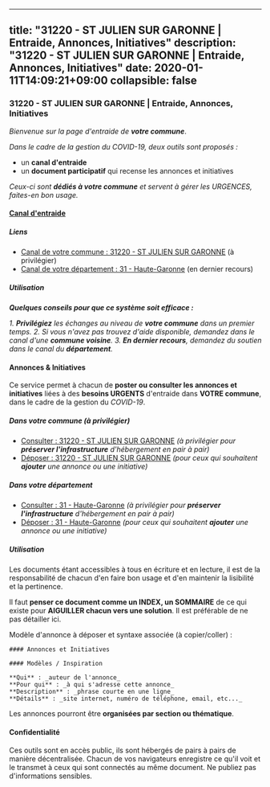 
---
title: "31220 - ST JULIEN SUR GARONNE | Entraide, Annonces, Initiatives"
description: "31220 - ST JULIEN SUR GARONNE | Entraide, Annonces, Initiatives"
date: 2020-01-11T14:09:21+09:00
collapsible: false
---

### 31220 - ST JULIEN SUR GARONNE | Entraide, Annonces, Initiatives

_Bienvenue sur la page d'entraide de **votre commune**_.

_Dans le cadre de la gestion du COVID-19, deux outils sont proposés :_

- un **canal d'entraide**
- un **document participatif** qui recense les annonces et initiatives

_Ceux-ci sont **dédiés à votre commune** et servent à gérer les URGENCES, faites-en bon usage._

#### [Canal d'entraide](https://entraide.stopcoronavirus.tech/#/channel/31220_st-julien-sur-garonne)

##### Liens

- [Canal de votre commune : 31220 	- ST JULIEN SUR GARONNE](https://entraide.stopcoronavirus.tech/#/channel/31220_st-julien-sur-garonne) (à privilégier)
- [Canal de votre département : 31 	- Haute-Garonne](https://entraide.stopcoronavirus.tech/#/channel/31_haute-garonne) (en dernier recours)

##### Utilisation

_**Quelques conseils pour que ce système soit efficace :**_

_1. **Privilégiez** les échanges au niveau de **votre commune** dans un premier temps._
_2. Si vous n'avez pas trouvez d'aide disponible, demandez dans le canal d'une **commune voisine**._
_3. **En dernier recours**, demandez du soutien dans le canal du **département**._

#### Annonces & Initiatives


Ce service permet à chacun de **poster ou consulter les annonces et initiatives** liées à des **besoins
URGENTS** d'entraide dans **VOTRE commune**, dans le cadre de la gestion du _COVID-19_.

##### Dans votre commune (à privilégier)

- [Consulter : 31220 	- ST JULIEN SUR GARONNE](https://docs.stopcoronavirus.tech/#/r/markdown/31220_st-julien-sur-garonne/4XTTM6bSHnzcCTZFctfNx84rMd4XYV55mWRoDwJgawdo55t2b) _(à privilégier pour **préserver l'infrastructure** d'hébergement en pair à pair)_
- [Déposer : 31220 	- ST JULIEN SUR GARONNE](https://docs.stopcoronavirus.tech/#/w/markdown/31220_st-julien-sur-garonne/4XTTM6bSHnzcCTZFctfNx84rMd4XYV55mWRoDwJgawdo55t2b-K3TgTiaCwpVaww9MBUhi41vnVaMSf7BXH5WZEUxi1q9LMEf7fLBZZF6zccjU5SqLxEsUN6HPgBJef7q5SrrZEgV6wSNxRdYKGNPDN73C6C84qK4L29sTUFhAvTewg5fAUJfJWtT1) _(pour ceux qui souhaitent **ajouter** une annonce ou une initiative)_

##### Dans votre département

- [Consulter : 31 	- Haute-Garonne](https://docs.stopcoronavirus.tech/#/r/markdown/31_haute-garonne/4XTTM48m5xE87fjWfaZUcsh69Uk2cJV7wygFNQLQTTK2LfbDu) _(à privilégier pour **préserver l'infrastructure** d'hébergement en pair à pair)_
- [Déposer : 31 	- Haute-Garonne](https://docs.stopcoronavirus.tech/#/w/markdown/31_haute-garonne/4XTTM48m5xE87fjWfaZUcsh69Uk2cJV7wygFNQLQTTK2LfbDu-K3TgTwv6r5AxFQijVeZJepAvDs8LuL87ofLWuvMPBqA5LYbNack8gKRRM6gaGZz5FrgAjyGypn7yKxg6USn9sHDLcyfQpD7KSPEh6egAGBy5d2r62HX9tmkZ6n7QUgiEcQ6H7quV) _(pour ceux qui souhaitent **ajouter** une annonce ou une initiative)_


##### Utilisation

Les documents étant accessibles à tous en écriture et en lecture, il est de la
responsabilité de chacun d'en faire bon usage et d'en maintenir la lisibilité
et la pertinence.

Il faut **penser ce document comme un INDEX, un SOMMAIRE** de ce qui existe
pour **AIGUILLER chacun vers une solution**. Il est préférable de ne pas détailler ici.

Modèle d'annonce à déposer et syntaxe associée (à copier/coller) :

    #### Annonces et Initiatives

    #### Modèles / Inspiration

    **Qui** : _auteur de l'annonce_
    **Pour qui** : _à qui s'adresse cette annonce_
    **Description** : _phrase courte en une ligne_
    **Détails** : _site internet, numéro de téléphone, email, etc..._


Les annonces pourront être **organisées par section ou thématique**.

#### Confidentialité

Ces outils sont en accès public, ils sont hébergés de pairs à pairs de manière décentralisée.
Chacun de vos navigateurs enregistre ce qu'il voit et le transmet à ceux qui sont connectés au même document.
Ne publiez pas d'informations sensibles.
